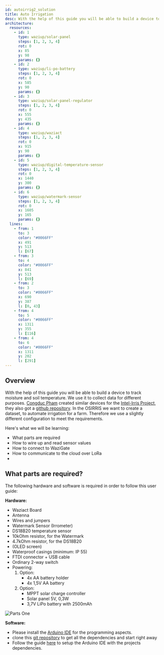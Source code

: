 ```yaml
---
id: autoirrig2_solution
title: Auto Irrigation
desc: With the help of this guide you will be able to build a device to track moisture and soil temperature.
architecture:
  resources:
    - id: 1
      type: waziup/solar-panel
      steps: [1, 2, 3, 4]
      rot: 0
      x: 85
      y: 98
      params: {}
    - id: 2
      type: waziup/li-po-battery
      steps: [1, 2, 3, 4]
      rot: 0
      x: 585
      y: 90
      params: {}
    - id: 3
      type: waziup/solar-panel-regulator
      steps: [1, 2, 3, 4]
      rot: 0
      x: 555
      y: 435
      params: {}
    - id: 4
      type: waziup/waziact
      steps: [1, 2, 3, 4]
      rot: 0
      x: 915
      y: 90
      params: {}
    - id: 5
      type: waziup/digital-temperature-sensor
      steps: [1, 2, 3, 4]
      rot: 0
      x: 1440
      y: 300
      params: {}
    - id: 6
      type: waziup/watermark-sensor
      steps: [1, 2, 3, 4]
      rot: 0
      x: 1605
      y: 165
      params: {}
  lines:
    - from: 1
      to: 3
      color: "#0066FF"
      x: 491
      y: 513
      l: [67]
    - from: 3
      to: 4
      color: "#0066FF"
      x: 841
      y: 513
      l: [69]
    - from: 2
      to: 3
      color: "#0066FF"
      x: 690
      y: 387
      l: [0, 43]
    - from: 4
      to: 5
      color: "#0066FF"
      x: 1311
      y: 355
      l: [116]
    - from: 4
      to: 6
      color: "#0066FF"
      x: 1311
      y: 202
      l: [291]
---
```


Overview
----

With the help of this guide you will be able to build a device to track moisture and soil temperature. We use it to collect data for different purposes. [Congduc Pham](https://cpham.perso.univ-pau.fr) created similar devices for the [Intel-Irris Project](https://intel-irris.eu), they also got a [github repository](https://github.com/CongducPham/PRIMA-Intel-IrriS). In the OSIRRIS we want to create a dataset, to automate irrigation for a farm. Therefore we use a slightly different configuration to meet the requirements. 

Here's what we will be learning:
- What parts are required
- How to wire up and read sensor values
- How to connect to WaziGate
- How to communicate to the cloud over LoRa
- 

What parts are required?
----

The following hardware and software is required in order to follow this user guide:

**Hardware:**
- Waziact Board
- Antenna
- Wires and jumpers
- Watermark Sensor (Irrometer)
- DS18B20 temperature sensor 
- 10kOhm resistor, for the Watermark
- 4.7kOhm resistor, for the DS18B20
- (OLED screen)
- Waterproof casings (minimum: IP 55)
- FTDI connector + USB cable
- Ordinary 2-way switch 
- Powering:
  1) Option:
      - 4x AA battery holder 
      - 4x 1,5V AA battery 
  2) Option:
      - MPPT solar charge controller
      - Solar panel 5V, 0,3W 
      - 3,7V LiPo battery with 2500mAh


![Parts One](./media/combined.png)


**Software:**
  - Please install the [Arduino IDE](https://www.arduino.cc/en/Main/Software) for the programming aspects.
  - clone this [git repository](https://github.com/Waziup/OSIRRIS) to get all the dependencies and start right away
  - Follow the guide [here](https://waziup.io/documentation/wazidev/user-manual/#install-the-wazidev-sketchbook) to setup the Arduino IDE with the projects dependencies.
